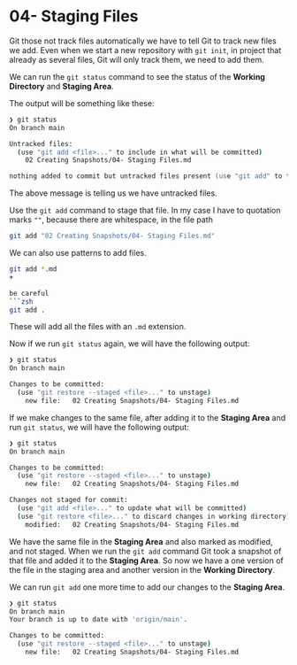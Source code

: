 # 04- Staging Files

Git those not track files automatically we have to tell Git to track new files we add. Even when we start a new repository with `git init`, in project that already as several files, Git will only track them, we need to add them.

We can run the `git status` command to see the status of the **Working Directory** and **Staging Area**.

The output will be something like these:

```zsh
❯ git status
On branch main

Untracked files:
  (use "git add <file>..." to include in what will be committed)
	02 Creating Snapshots/04- Staging Files.md

nothing added to commit but untracked files present (use "git add" to track)
```

The above message is telling us we have untracked files.

Use the `git add` command to stage that file. In my case I have to quotation marks `""`, because there are whitespace, in the file path

```zsh
git add "02 Creating Snapshots/04- Staging Files.md"
```

We can also use patterns to add files.

```zsh
git add *.md
+

be careful
```zsh
git add .
```

These will add all the files with an `.md` extension.

Now if we run `git status` again, we will have the following output:

```zsh
❯ git status
On branch main

Changes to be committed:
  (use "git restore --staged <file>..." to unstage)
	new file:   02 Creating Snapshots/04- Staging Files.md
```

If we make changes to the same file, after adding it to the **Staging Area** and run `git status`, we will have the following output:

```zsh
❯ git status
On branch main

Changes to be committed:
  (use "git restore --staged <file>..." to unstage)
	new file:   02 Creating Snapshots/04- Staging Files.md

Changes not staged for commit:
  (use "git add <file>..." to update what will be committed)
  (use "git restore <file>..." to discard changes in working directory)
	modified:   02 Creating Snapshots/04- Staging Files.md
```

We have the same file in the **Staging Area** and also marked as modified, and not staged. When we run the `git add` command Git took a snapshot of that file and added it to the **Staging Area**. So now we have a one version of the file in the staging area and another version in the **Working Directory**.

We can run `git add` one more time to add our changes to the **Staging Area**.

```zsh
❯ git status
On branch main
Your branch is up to date with 'origin/main'.

Changes to be committed:
  (use "git restore --staged <file>..." to unstage)
	new file:   02 Creating Snapshots/04- Staging Files.md
```
